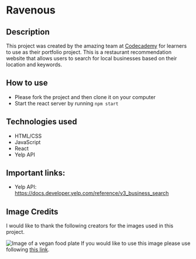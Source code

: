 # Ravenous

## Description

This project was created by the amazing team at [Codecademy](https://www.codecademy.com/learn) for learners to use as their portfolio project. This is a restaurant recommendation website that allows users to search for local businesses based on their location and keywords.

## How to use

- Please fork the project and then clone it on your computer
- Start the react server by running `npm start`

## Technologies used

- HTML/CSS
- JavaScript
- React
- Yelp API

## Important links:

- Yelp API: https://docs.developer.yelp.com/reference/v3_business_search

## Image Credits

I would like to thank the following creators for the images used in this project.

![Image of a vegan food plate]("https://unsplash.com/photos/bowl-of-vegetable-salads-IGfIGP5ONV0?utm_content=creditCopyText&utm_medium=referral&utm_source=unsplash")
If you would like to use this image please use following [this link](https://unsplash.com/photos/bowl-of-vegetable-salads-IGfIGP5ONV0?utm_content=creditShareLink&utm_medium=referral&utm_source=unsplash).

